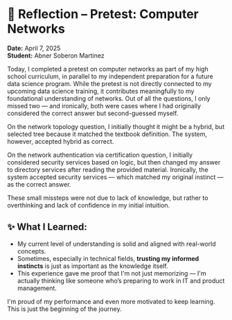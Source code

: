 <!--
Author: Abner Soberon Martinez
Date: 2025-04-07
Topic: Reflection on Computer Networks Pretest
-->

# 📘 Reflection – Pretest: Computer Networks  
**Date:** April 7, 2025  
**Student:** Abner Soberon Martinez  

Today, I completed a pretest on computer networks as part of my high school curriculum, in parallel to my independent preparation for a future data science program. While the pretest is not directly connected to my upcoming data science training, it contributes meaningfully to my foundational understanding of networks. Out of all the questions, I only missed two — and ironically, both were cases where I had originally considered the correct answer but second-guessed myself.

On the network topology question, I initially thought it might be a hybrid, but selected tree because it matched the textbook definition. The system, however, accepted hybrid as correct.

On the network authentication via certification question, I initially considered security services based on logic, but then changed my answer to directory services after reading the provided material. Ironically, the system accepted security services — which matched my original instinct — as the correct answer.

These small missteps were not due to lack of knowledge, but rather to overthinking and lack of confidence in my initial intuition.

## ✨ What I Learned:
- My current level of understanding is solid and aligned with real-world concepts.
- Sometimes, especially in technical fields, **trusting my informed instincts** is just as important as the knowledge itself.
- This experience gave me proof that I'm not just memorizing — I'm actually thinking like someone who’s preparing to work in IT and product management.

I'm proud of my performance and even more motivated to keep learning.  
This is just the beginning of the journey.
